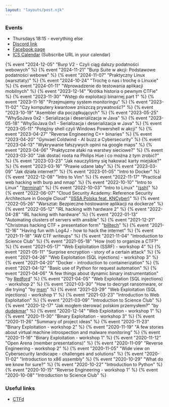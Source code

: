 ```yaml
---
layout: "layouts/post.njk"
---
```

### Events

- Thursdays 18:15 - everything else
- [Discord link](https://discord.gg/DjVypPcV8c)
- [Facebook page](https://www.facebook.com/KoloCyber)
- [ICS Calendar](/calendar.ics) (Subscribe URL in your calendar)

{% event "2024-12-05" "Burp V2 - Czyli ciąg dalszy podatności webowych" %}
{% event "2024-11-21" "Burp Suite w akcji: Podstawowe podatności webowe" %}
{% event "2024-11-07" "Praktyczny Linux (warsztaty)" %}
{% event "2024-10-24" "Trochę o nas i trochę o Linuxie" %}
{% event "2024-01-11" "Wprowadzenie do testowania aplikacji mobilnych" %}
{% event "2023-12-14" "Krótka historia o pewnym CTFie" %}
{% event "2023-11-30" "Wstęp do exploitacji binarnej part 1" %}
{% event "2023-11-16" "Przejmujemy system monitoringu" %}
{% event "2023-11-02" "Czy komputery kwantowe zniszczą prywatność?" %}
{% event "2023-10-19" "Asembler dla początkujących" %}
{% event "2023-05-25" "WhySoJava 0x2 - Serializacja i deserializacja w Java" %}
{% event "2023-05-18" "WhySoJava 0x1 - Serializacja i deserializacja w Java" %}
{% event "2023-05-11" "Potężny shell czyli Windows Powershell w akcji" %}
{% event "2023-04-27" "Reverse Engineering C++ binaries" %}
{% event "2023-04-20" "Gynvael Coldwind - AI buzz a Cybersecurity" %}
{% event "2023-04-13" "Wykrywanie fałszywych opinii na google maps" %}
{% event "2023-04-06" "Praktyczne ataki na warstwy sieciowe?" %}
{% event "2023-03-30" "Jak dostać roota na Philips Hue i co można z tym zrobić?" %}
{% event "2023-03-23" "Jak nauczyliśmy się hakować karty miejskie?" %}
{% event "2023-03-16" "Prawie udane laby" %}
{% event "2023-03-09" "Jak działa internet?" %}
{% event "2023-01-05" "Intro to Docker" %}
{% event "2022-12-08" "Intro to Vim" %}
{% event "2022-11-17" "Practical web hacking with burp and nmap" %}
{% event "2022-10-10" "Intro to Linux" "[(terminal)](https://docs.google.com/presentation/d/1lUJG3ZeYpzkbV2AIr3Tb9Pf5dpYz7MOxmmbHANYckP4/edit?usp=sharing)" %}
{% event "2022-10-03" "Intro to Linux" "[(ssh)](https://docs.google.com/presentation/d/17pdNQ7bMUJpsCE73hYcIy1UXxaqCriwTTp2xZXhgFR8/edit?usp=sharing)" %}
{% event "2022-06-07" "Cloud Security Academy: Reference Security Architecture in Google Cloud" "[(ISSA Polska feat. KNCyber)](https://www.elka.pw.edu.pl/Aktualnosci/Seminaria-wyklady-warsztaty/Cloud-Security)" %}
{% event "2022-05-26" "Warsztat: Bezpieczne hostowanie aplikacji na dockerze" %}
{% event "2022-05-12" "IRL hacking with hardware 2" %}
{% event "2022-04-28" "IRL hacking with hardware" %}
{% event "2022-01-13" "Automating clusters of servers with ansible" %}
{% event "2021-12-21" "Christmas hacking CTF + presentation form" "[billtech](https://billtech.pl)" %}
{% event "2021-12-16" "Having fun with Log4J - how to hack the internet" %}
{% event "2021-11-18" "AW CTF writeups" %}
{% event "2021-11-04" "Introduction to Science Club" %}
{% event "2021-05-18" "How (not) to organize a CTF?" %}
{% event "2021-05-17" "Web Exploitation (SSRF) - workshop 4" %}
{% event "2021-05-11" "Surprise encryption - story of a certain attack" %}
{% event "2021-04-26" "Web Exploitation (SQL injections) - workshop 3" %}
{% event "2021-04-20" "Docker - introduction to containerization" %}
{% event "2021-04-12" "Basic use of Python for request automation" %}
{% event "2021-04-06" "A few things about dynamic binary instrumentation" "by [Redford](https://twitter.com/dsredford)" %}
{% event "2021-04-05" "Web Exploitation (SQL injections) - workshop 2" %}
{% event "2021-03-30" "How to decrypt ransomware, or die trying" "by [msm](https://twitter.com/MsmCode)" %}
{% event "2021-03-29" "Web Exploitation (SQL injections) - workshop 1" %}
{% event "2021-03-23" "Introduction to Web Exploitation" %}
{% event "2021-03-09" "Introduction to Science Club" %}
{% event "2020-12-17" "Jak mogłem sterować polskim przemysłem?" "by [dudekmar](https://twitter.com/dudekmar)" %}
{% event "2020-12-14" "Web Exploitation - workshop 1" %}
{% event "2020-11-30" "Binary Exploitation - workshop 3" %}
{% event "2020-11-26" "Summary of project ideas" %}
{% event "2020-11-23" "Binary Exploitation - workshop 2" %}
{% event "2020-11-19" "A few stories about virtual machine introspection and malware monitoring" %}
{% event "2020-11-16" "Binary Exploitation - workshop 1" %}
{% event "2020-11-12" "Open Arena (member presentations)" %}
{% event "2020-11-09" "Reverse Engineering - workshop 2" %}
{% event "2020-11-05" "Wide view on Cybersecurity landscape - challenges and solutions" %}
{% event "2020-11-02" "Introduction to x86 assembly" %}
{% event "2020-10-29" "What do we know for sure?" %}
{% event "2020-10-22" "Introduction to Python" %}
{% event "2020-10-15" "Reverse Engineering - workshop 1" %}
{% event "2020-10-08" "Introduction to Science Club" %}

### Useful links

- [CTFd](https://ctfd.kncyber.pl)

